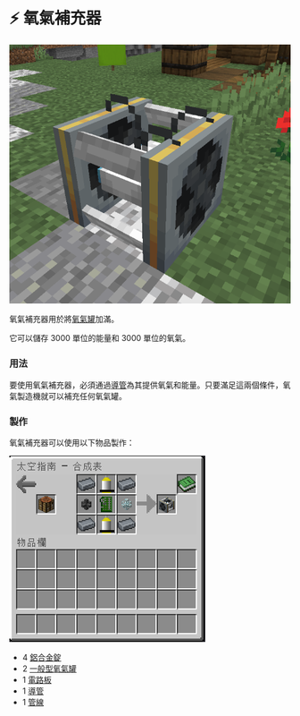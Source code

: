 # ⚡ 氧氣補充器

![](<../.gitbook/assets/image (22).png>)

氧氣補充器用於將[氧氣罐](oxygen-tank.md)加滿。

它可以儲存 3000 單位的能量和 3000 單位的氧氣。

### 用法

要使用氧氣補充器，必須通過[導管](Conduit.md)為其提供氧氣和能量。只要滿足這兩個條件，氧氣製造機就可以補充任何氧氣罐。

### 製作

氧氣補充器可以使用以下物品製作：

![](<../.gitbook/assets/image (218) (1) (1).png>)



* 4 [鋁合金錠](aluminium-alloy-ingot.md)​
* 2 [一般型氧氣罐](oxygen-tank.md#yi-ban-xing-yang-qi-guan)
* 1 [電路板](circuit-board.md)
* 1 [導管](Conduit.md)
* 1 [管線](Pipe.md)
